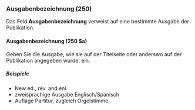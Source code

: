 ### Ausgabenbezeichnung (250)

Das Feld **Ausgabenbezeichnung** verweist auf eine bestimmte Ausgabe der Publikation.

#### Ausgabenbezeichnung (250 $a)

Geben Sie die Ausgabe, wie sie auf der Titelseite oder anderswo auf der Publikation angegeben wurde, ein.

##### Beispiele

- New ed., rev. and enl.
- zweisprachige Ausgabe Englisch/Spanisch
- Auflage Partitur, zugleich Orgelstimme
